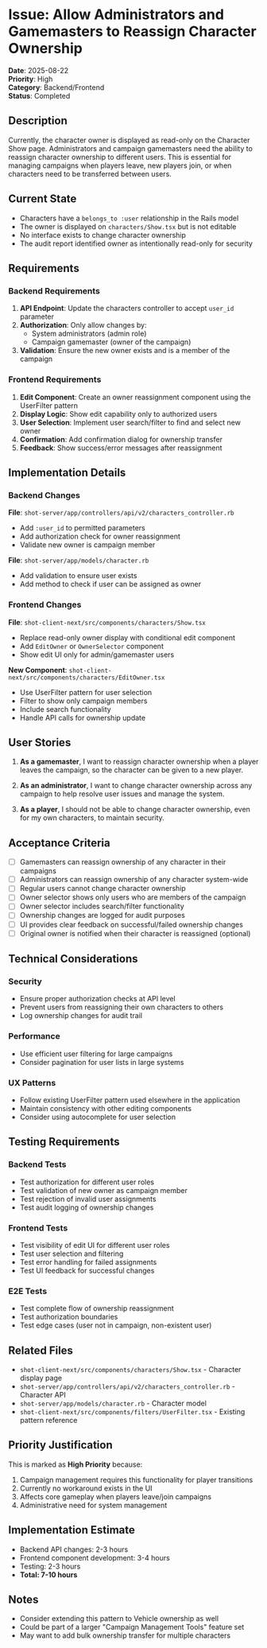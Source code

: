 # Issue: Allow Administrators and Gamemasters to Reassign Character Ownership

**Date**: 2025-08-22  
**Priority**: High  
**Category**: Backend/Frontend  
**Status**: Completed

## Description

Currently, the character owner is displayed as read-only on the Character Show page. Administrators and campaign gamemasters need the ability to reassign character ownership to different users. This is essential for managing campaigns when players leave, new players join, or when characters need to be transferred between users.

## Current State

- Characters have a `belongs_to :user` relationship in the Rails model
- The owner is displayed on `characters/Show.tsx` but is not editable
- No interface exists to change character ownership
- The audit report identified owner as intentionally read-only for security

## Requirements

### Backend Requirements

1. **API Endpoint**: Update the characters controller to accept `user_id` parameter
2. **Authorization**: Only allow changes by:
   - System administrators (admin role)
   - Campaign gamemaster (owner of the campaign)
3. **Validation**: Ensure the new owner exists and is a member of the campaign

### Frontend Requirements

1. **Edit Component**: Create an owner reassignment component using the UserFilter pattern
2. **Display Logic**: Show edit capability only to authorized users
3. **User Selection**: Implement user search/filter to find and select new owner
4. **Confirmation**: Add confirmation dialog for ownership transfer
5. **Feedback**: Show success/error messages after reassignment

## Implementation Details

### Backend Changes

**File**: `shot-server/app/controllers/api/v2/characters_controller.rb`
- Add `:user_id` to permitted parameters
- Add authorization check for owner reassignment
- Validate new owner is campaign member

**File**: `shot-server/app/models/character.rb`
- Add validation to ensure user exists
- Add method to check if user can be assigned as owner

### Frontend Changes

**File**: `shot-client-next/src/components/characters/Show.tsx`
- Replace read-only owner display with conditional edit component
- Add `EditOwner` or `OwnerSelector` component
- Show edit UI only for admin/gamemaster users

**New Component**: `shot-client-next/src/components/characters/EditOwner.tsx`
- Use UserFilter pattern for user selection
- Filter to show only campaign members
- Include search functionality
- Handle API calls for ownership update

## User Stories

1. **As a gamemaster**, I want to reassign character ownership when a player leaves the campaign, so the character can be given to a new player.

2. **As an administrator**, I want to change character ownership across any campaign to help resolve user issues and manage the system.

3. **As a player**, I should not be able to change character ownership, even for my own characters, to maintain security.

## Acceptance Criteria

- [ ] Gamemasters can reassign ownership of any character in their campaigns
- [ ] Administrators can reassign ownership of any character system-wide
- [ ] Regular users cannot change character ownership
- [ ] Owner selector shows only users who are members of the campaign
- [ ] Owner selector includes search/filter functionality
- [ ] Ownership changes are logged for audit purposes
- [ ] UI provides clear feedback on successful/failed ownership changes
- [ ] Original owner is notified when their character is reassigned (optional)

## Technical Considerations

### Security
- Ensure proper authorization checks at API level
- Prevent users from reassigning their own characters to others
- Log ownership changes for audit trail

### Performance
- Use efficient user filtering for large campaigns
- Consider pagination for user lists in large systems

### UX Patterns
- Follow existing UserFilter pattern used elsewhere in the application
- Maintain consistency with other editing components
- Consider using autocomplete for user selection

## Testing Requirements

### Backend Tests
- Test authorization for different user roles
- Test validation of new owner as campaign member
- Test rejection of invalid user assignments
- Test audit logging of ownership changes

### Frontend Tests
- Test visibility of edit UI for different user roles
- Test user selection and filtering
- Test error handling for failed assignments
- Test UI feedback for successful changes

### E2E Tests
- Test complete flow of ownership reassignment
- Test authorization boundaries
- Test edge cases (user not in campaign, non-existent user)

## Related Files

- `shot-client-next/src/components/characters/Show.tsx` - Character display page
- `shot-server/app/controllers/api/v2/characters_controller.rb` - Character API
- `shot-server/app/models/character.rb` - Character model
- `shot-client-next/src/components/filters/UserFilter.tsx` - Existing pattern reference

## Priority Justification

This is marked as **High Priority** because:
1. Campaign management requires this functionality for player transitions
2. Currently no workaround exists in the UI
3. Affects core gameplay when players leave/join campaigns
4. Administrative need for system management

## Implementation Estimate

- Backend API changes: 2-3 hours
- Frontend component development: 3-4 hours
- Testing: 2-3 hours
- **Total: 7-10 hours**

## Notes

- Consider extending this pattern to Vehicle ownership as well
- Could be part of a larger "Campaign Management Tools" feature set
- May want to add bulk ownership transfer for multiple characters